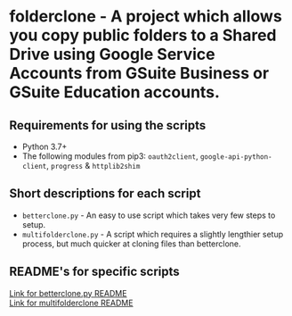 folderclone - A project which allows you copy public folders to a Shared Drive using Google Service Accounts from GSuite Business or GSuite Education accounts.
=================================

Requirements for using the scripts
---------------------------------
* Python 3.7+
* The following modules from pip3: `oauth2client`, `google-api-python-client`, `progress` & `httplib2shim`

Short descriptions for each script
---------------------------------
* `betterclone.py` - An easy to use script which takes very few steps to setup.
* `multifolderclone.py` - A script which requires a slightly lengthier setup process, but much quicker at cloning files than betterclone.

README's for specific scripts
---------------------------------
[Link for betterclone.py README](https://github.com/Spazzlo/folderclone/blob/master/README_betterclone.md)  
[Link for multifolderclone README](https://github.com/Spazzlo/folderclone/blob/master/README_multifolderclone.md)  
